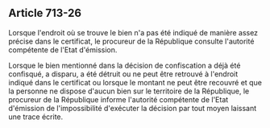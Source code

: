 Article 713-26
----
Lorsque l'endroit où se trouve le bien n'a pas été indiqué de manière assez
précise dans le certificat, le procureur de la République consulte l'autorité
compétente de l'Etat d'émission.

Lorsque le bien mentionné dans la décision de confiscation a déjà été confisqué,
a disparu, a été détruit ou ne peut être retrouvé à l'endroit indiqué dans le
certificat ou lorsque le montant ne peut être recouvré et que la personne ne
dispose d'aucun bien sur le territoire de la République, le procureur de la
République informe l'autorité compétente de l'Etat d'émission de l'impossibilité
d'exécuter la décision par tout moyen laissant une trace écrite.
